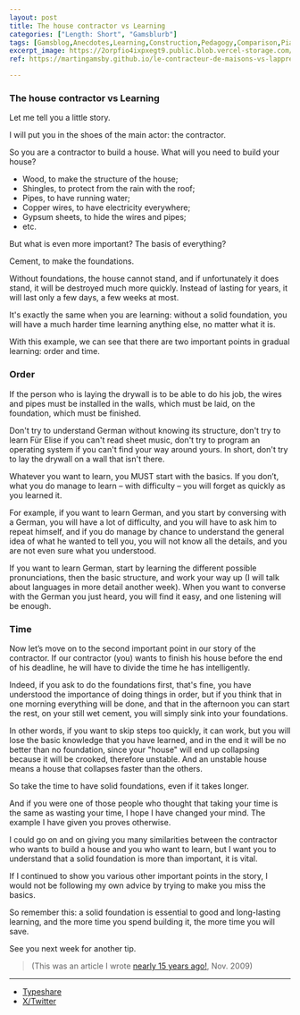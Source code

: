 ```yaml
---
layout: post
title: The house contractor vs Learning
categories: ["Length: Short", "Gamsblurb"]
tags: [Gamsblog,Anecdotes,Learning,Construction,Pedagogy,Comparison,Piano,Gamsblurb]
excerpt_image: https://2orpfio4ixpxegt9.public.blob.vercel-storage.com/post/cm1u1fmeq0087jk0cq8b047cs/images/34ce129a-4c02-4680-b796-9297c1dc99cd-C5ipXh4CHl9Y61Mi2XUdhPMHmX9sZU.webp
ref: https://martingamsby.github.io/le-contracteur-de-maisons-vs-lapprentissage

---
```


### **The house contractor vs Learning**

Let me tell you a little story.

I will put you in the shoes of the main actor: the contractor.

So you are a contractor to build a house. What will you need to build your house?

- Wood, to make the structure of the house;
- Shingles, to protect from the rain with the roof;
- Pipes, to have running water;
- Copper wires, to have electricity everywhere;
- Gypsum sheets, to hide the wires and pipes;
- etc.

But what is even more important?
The basis of everything?

Cement, to make the foundations.

Without foundations, the house cannot stand, and if unfortunately it does stand, it will be destroyed much more quickly. Instead of lasting for years, it will last only a few days, a few weeks at most.

It's exactly the same when you are learning: without a solid foundation, you will have a much harder time learning anything else, no matter what it is.

With this example, we can see that there are two important points in gradual learning: order and time.

### Order

If the person who is laying the drywall is to be able to do his job, the wires and pipes must be installed in the walls, which must be laid, on the foundation, which must be finished.

Don't try to understand German without knowing its structure, don't try to learn Für Elise if you can't read sheet music, don't try to program an operating system if you can't find your way around yours. In short, don't try to lay the drywall on a wall that isn't there.

Whatever you want to learn, you MUST start with the basics. If you don’t, what you do manage to learn – with difficulty – you will forget as quickly as you learned it.

For example, if you want to learn German, and you start by conversing with a German, you will have a lot of difficulty, and you will have to ask him to repeat himself, and if you do manage by chance to understand the general idea of ​​what he wanted to tell you, you will not know all the details, and you are not even sure what you understood.

If you want to learn German, start by learning the different possible pronunciations, then the basic structure, and work your way up (I will talk about languages ​​in more detail another week). When you want to converse with the German you just heard, you will find it easy, and one listening will be enough.

### Time

Now let’s move on to the second important point in our story of the contractor. If our contractor (you) wants to finish his house before the end of his deadline, he will have to divide the time he has intelligently.

Indeed, if you ask to do the foundations first, that's fine, you have understood the importance of doing things in order, but if you think that in one morning everything will be done, and that in the afternoon you can start the rest, on your still wet cement, you will simply sink into your foundations.

In other words, if you want to skip steps too quickly, it can work, but you will lose the basic knowledge that you have learned, and in the end it will be no better than no foundation, since your "house" will end up collapsing because it will be crooked, therefore unstable. And an unstable house means a house that collapses faster than the others.

So take the time to have solid foundations, even if it takes longer.

And if you were one of those people who thought that taking your time is the same as wasting your time, I hope I have changed your mind. The example I have given you proves otherwise.

I could go on and on giving you many similarities between the contractor who wants to build a house and you who want to learn, but I want you to understand that a solid foundation is more than important, it is vital.

If I continued to show you various other important points in the story, I would not be following my own advice by trying to make you miss the basics.

So remember this: a solid foundation is essential to good and long-lasting learning, and the more time you spend building it, the more time you will save.

See you next week for another tip.

> (This was an article I wrote [nearly 15 years ago!](https://blog.comment-apprendre.com/le-contracteur-de-maisons/), Nov. 2009)

---

- [Typeshare](https://typeshare.co/martingamsby/posts/cm1u1fmeq0087jk0cq8b047cs)
- [X/Twitter](https://x.com/Martin_Gamsby/status/1842176075171799055)

